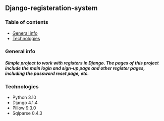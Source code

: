 ## Django-registeration-system


### Table of contents
* [General info](#general-info)
* [Technologies](#technologies)


### General info
##### Simple project to work with registers in Django. The pages of this project include the main login and sign-up page and other register pages, including the password reset page, etc.

### Technologies
* Python 3.10
* Django 4.1.4
* Pillow 9.3.0
* Sqlparse 0.4.3

